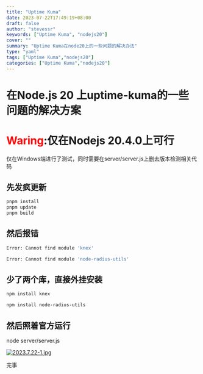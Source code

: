 ```yaml
---
title: "Uptime Kuma"
date: 2023-07-22T17:49:19+08:00
draft: false
author: "stevessr"
keywords: ["Uptime Kuma", "nodejs20"]
cover: ""
summary: "Uptime Kuma在node20上的一些问题的解决办法"
type: "yaml"
tags: ["Uptime Kuma","nodejs20"]
categories: ["Uptime Kuma","nodejs20"]
---
```


# 在Node.js 20 上uptime-kuma的一些问题的解决方案

# <font color=#FF0000>Waring</font>:仅在Nodejs 20.4.0上可行

仅在Windows端进行了测试，同时需要在server/server.js上删去版本检测相关代码

## 先发疯更新

```bash
pnpm install
pnpm update
pnpm build
```

## 然后报错

```bash
Error: Cannot find module 'knex'
```

```bash
Error: Cannot find module 'node-radius-utils'
```

## 少了两个库，直接外挂安装

```bash
npm install knex
```

```bash
npm install node-radius-utils
```

## 然后照着官方运行

node server/server.js

[![2023.7.22-1.jpg](https://img1.imgtp.com/2023/07/22/PZAdu3tW.jpg)](https://img1.imgtp.com/2023/07/22/PZAdu3tW.jpg)

完事
